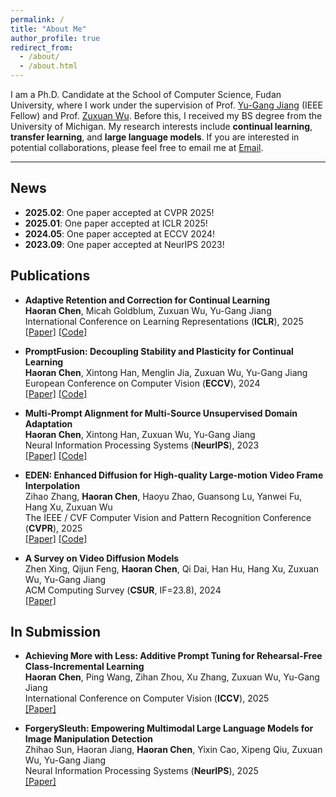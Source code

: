 ```yaml
---
permalink: /
title: "About Me"
author_profile: true
redirect_from: 
  - /about/
  - /about.html
---
```


I am a Ph.D. Candidate at the School of Computer Science, Fudan University, where I work under the supervision of Prof. [Yu-Gang Jiang](https://scholar.google.com/citations?user=f3_FP8AAAAAJ&hl=en) (IEEE Fellow) and Prof. [Zuxuan Wu](https://zxwu.azurewebsites.net/). Before this, I received my BS degree from the University of Michigan. My research interests include **continual learning**, **transfer learning**, and **large language models**. If you are interested in potential collaborations, please feel free to email me at [Email](chenhran21@m.fudan.edu.cn).

---

## News

- **2025.02**: One paper accepted at CVPR 2025!
- **2025.01**: One paper accepted at ICLR 2025!
- **2024.05**: One paper accepted at ECCV 2024!
- **2023.09**: One paper accepted at NeurIPS 2023!


## Publications

- **Adaptive Retention and Correction for Continual Learning**  
  **Haoran Chen**, Micah Goldblum, Zuxuan Wu, Yu-Gang Jiang  
  International Conference on Learning Representations (**ICLR**), 2025  
  [\[Paper\]](https://arxiv.org/abs/2405.14318v4) [\[Code\]](https://github.com/HaoranChen/Adaptive-Retention-and-Correction-for-Continual-Learning)



- **PromptFusion: Decoupling Stability and Plasticity for Continual Learning**  
  **Haoran Chen**, Xintong Han, Menglin Jia, Zuxuan Wu, Yu-Gang Jiang  
  European Conference on Computer Vision (**ECCV**), 2024  
  [\[Paper\]](https://arxiv.org/abs/2303.07223) [\[Code\]](https://github.com/haoranchen/promptfusion)



- **Multi-Prompt Alignment for Multi-Source Unsupervised Domain Adaptation**  
  **Haoran Chen**, Xintong Han, Zuxuan Wu, Yu-Gang Jiang  
  Neural Information Processing Systems (**NeurIPS**), 2023  
  [\[Paper\]](https://arxiv.org/abs/2209.15210) [\[Code\]](https://github.com/HaoranChen/Multi-Prompt-Alignment-for-MSUDA)



- **EDEN: Enhanced Diffusion for High-quality Large-motion Video Frame Interpolation**  
  Zihao Zhang, **Haoran Chen**, Haoyu Zhao, Guansong Lu, Yanwei Fu, Hang Xu, Zuxuan Wu  
  The IEEE / CVF Computer Vision and Pattern Recognition Conference (**CVPR**), 2025  
  [\[Paper\]](https://arxiv.org/abs/2503.15831) [\[Code\]](https://github.com/bbldCVer/EDEN)



- **A Survey on Video Diffusion Models**  
  Zhen Xing, Qijun Feng, **Haoran Chen**, Qi Dai, Han Hu, Hang Xu, Zuxuan Wu, Yu-Gang Jiang  
  ACM Computing Survey (**CSUR**, IF=23.8), 2024  
  [\[Paper\]](https://arxiv.org/abs/2310.10647)

## In Submission

- **Achieving More with Less: Additive Prompt Tuning for Rehearsal-Free Class-Incremental Learning**  
  **Haoran Chen**, Ping Wang, Zihan Zhou, Xu Zhang, Zuxuan Wu, Yu-Gang Jiang  
  International Conference on Computer Vision (**ICCV**), 2025   
  [\[Paper\]](https://arxiv.org/abs/2503.07979)


- **ForgerySleuth: Empowering Multimodal Large Language Models for Image Manipulation Detection**  
  Zhihao Sun, Haoran Jiang, **Haoran Chen**, Yixin Cao, Xipeng Qiu, Zuxuan Wu, Yu-Gang Jiang  
  Neural Information Processing Systems (**NeurIPS**), 2025  
  [\[Paper\]](https://arxiv.org/abs/2411.19466)







